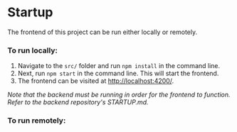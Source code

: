 # Startup

The frontend of this project can be run either locally or remotely.

<h3>To run locally:</h3>
<ol type="1">
  <li>Navigate to the <code>src/</code> folder and run <code>npm install</code> in the command line.</li>
  <li>Next, run <code>npm start</code> in the command line. This will start the frontend.</li>
  <li>The frontend can be visited at <a href="http://localhost:4200/">http://localhost:4200/</a>.</li>
</ol>
<em>Note that the backend must be running in order for the frontend to function. Refer to the backend repository's STARTUP.md.</em>

<h3>To run remotely:</h3>
